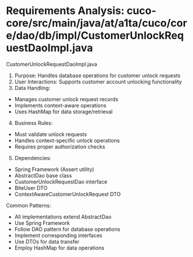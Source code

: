 # Requirements Analysis: cuco-core/src/main/java/at/a1ta/cuco/core/dao/db/impl/CustomerUnlockRequestDaoImpl.java

CustomerUnlockRequestDaoImpl.java
1. Purpose: Handles database operations for customer unlock requests
2. User Interactions: Supports customer account unlocking functionality
3. Data Handling:
- Manages customer unlock request records
- Implements context-aware operations
- Uses HashMap for data storage/retrieval
4. Business Rules:
- Must validate unlock requests
- Handles context-specific unlock operations
- Requires proper authorization checks
5. Dependencies:
- Spring Framework (Assert utility)
- AbstractDao base class
- CustomerUnlockRequestDao interface
- BiteUser DTO
- ContextAwareCustomerUnlockRequest DTO

Common Patterns:
- All implementations extend AbstractDao
- Use Spring Framework
- Follow DAO pattern for database operations
- Implement corresponding interfaces
- Use DTOs for data transfer
- Employ HashMap for data operations
